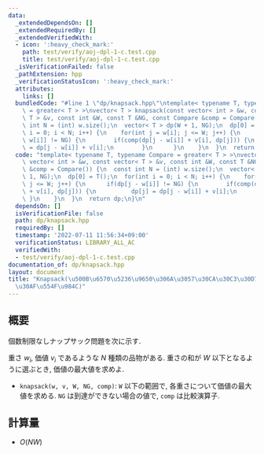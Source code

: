```yaml
---
data:
  _extendedDependsOn: []
  _extendedRequiredBy: []
  _extendedVerifiedWith:
  - icon: ':heavy_check_mark:'
    path: test/verify/aoj-dpl-1-c.test.cpp
    title: test/verify/aoj-dpl-1-c.test.cpp
  _isVerificationFailed: false
  _pathExtension: hpp
  _verificationStatusIcon: ':heavy_check_mark:'
  attributes:
    links: []
  bundledCode: "#line 1 \"dp/knapsack.hpp\"\ntemplate< typename T, typename Compare\
    \ = greater< T > >\nvector< T > knapsack(const vector< int > &w, const vector<\
    \ T > &v, const int &W, const T &NG, const Compare &comp = Compare()) {\n  const\
    \ int N = (int) w.size();\n  vector< T > dp(W + 1, NG);\n  dp[0] = T();\n  for(int\
    \ i = 0; i < N; i++) {\n    for(int j = w[i]; j <= W; j++) {\n      if(dp[j -\
    \ w[i]] != NG) {\n        if(comp(dp[j - w[i]] + v[i], dp[j])) {\n          dp[j]\
    \ = dp[j - w[i]] + v[i];\n        }\n      }\n    }\n  }\n  return dp;\n}\n"
  code: "template< typename T, typename Compare = greater< T > >\nvector< T > knapsack(const\
    \ vector< int > &w, const vector< T > &v, const int &W, const T &NG, const Compare\
    \ &comp = Compare()) {\n  const int N = (int) w.size();\n  vector< T > dp(W +\
    \ 1, NG);\n  dp[0] = T();\n  for(int i = 0; i < N; i++) {\n    for(int j = w[i];\
    \ j <= W; j++) {\n      if(dp[j - w[i]] != NG) {\n        if(comp(dp[j - w[i]]\
    \ + v[i], dp[j])) {\n          dp[j] = dp[j - w[i]] + v[i];\n        }\n     \
    \ }\n    }\n  }\n  return dp;\n}\n"
  dependsOn: []
  isVerificationFile: false
  path: dp/knapsack.hpp
  requiredBy: []
  timestamp: '2022-07-11 11:56:34+09:00'
  verificationStatus: LIBRARY_ALL_AC
  verifiedWith:
  - test/verify/aoj-dpl-1-c.test.cpp
documentation_of: dp/knapsack.hpp
layout: document
title: "Knapsack(\u500B\u6570\u5236\u9650\u306A\u3057\u30CA\u30C3\u30D7\u30B5\u30C3\
  \u30AF\u554F\u984C)"
---
```


## 概要

個数制限なしナップサック問題を次に示す.

重さ $w_i$, 価値 $v_i$ であるような $N$ 種類の品物がある. 重さの和が $W$ 以下となるように選ぶとき, 価値の最大値を求めよ.

* `knapsack(w, v, W, NG, comp)`: `W` 以下の範囲で, 各重さについて価値の最大値を求める. `NG` は到達ができない場合の値で, `comp` は比較演算子.

## 計算量

* $O(NW)$
